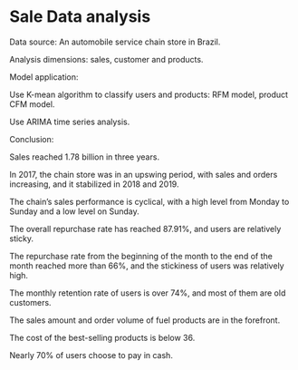 # Sale Data analysis

Data source: An automobile service chain store in Brazil.

Analysis dimensions: sales, customer and products.

Model application:

Use K-mean algorithm to classify users and products:  RFM model, product CFM model.

Use ARIMA time series analysis.

Conclusion:

Sales reached 1.78 billion in three years.

In 2017, the chain store was in an upswing period, with sales and orders increasing, and it stabilized in 2018 and 2019.

The chain’s sales performance is cyclical, with a high level from Monday to Sunday and a low level on Sunday.

The overall repurchase rate has reached 87.91%, and users are relatively sticky.

The repurchase rate from the beginning of the month to the end of the month reached more than 66%, and the stickiness of users was relatively high.

The monthly retention rate of users is over 74%, and most of them are old customers.

The sales amount and order volume of fuel products are in the forefront.

The cost of the best-selling products is below 36.

Nearly 70% of users choose to pay in cash.


